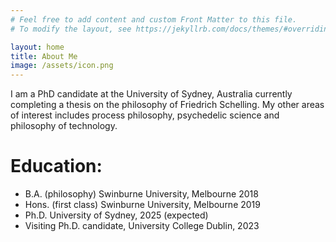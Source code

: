 ```yaml
---
# Feel free to add content and custom Front Matter to this file.
# To modify the layout, see https://jekyllrb.com/docs/themes/#overriding-theme-defaults

layout: home
title: About Me
image: /assets/icon.png
---
```

I am a PhD candidate at the University of Sydney, Australia currently completing a thesis on the philosophy of Friedrich Schelling. My other areas of interest includes process philosophy, psychedelic science and philosophy of technology.

Education:
======
* B.A. (philosophy) Swinburne University, Melbourne 2018
* Hons. (first class) Swinburne University, Melbourne 2019
* Ph.D. University of Sydney, 2025 (expected)
* Visiting Ph.D. candidate, University College Dublin, 2023

